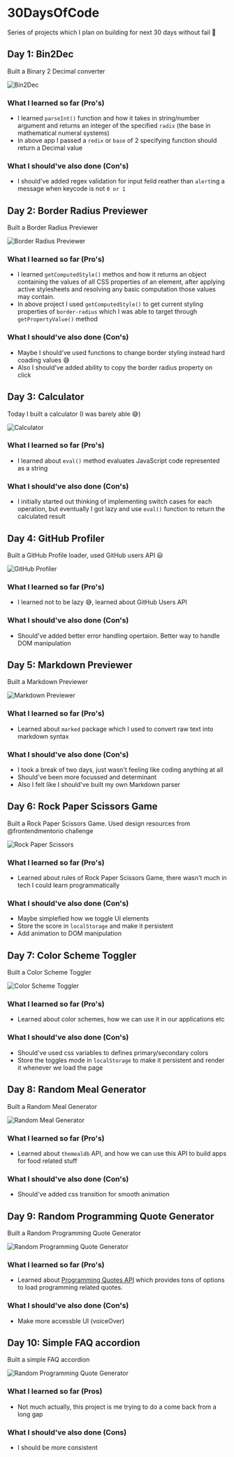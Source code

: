 # 30DaysOfCode

Series of projects which I plan on building for next 30 days without fail 🤨

## Day 1: Bin2Dec

Built a Binary 2 Decimal converter

![Bin2Dec](./day-1/Bin2Dec.gif)

### What I learned so far (Pro's)

- I learned `parseInt()` function and how it takes in string/number argument and returns an integer of the specified `radix` (the base in mathematical numeral systems)
- In above app I passed a `redix` or `base` of 2 specifying function should return a Decimal value

### What I should've also done (Con's)

- I should've added regex validation for input feild reather than `alert`ing a message when keycode is not `0 or 1`


## Day 2: Border Radius Previewer

Built a Border Radius Previewer

![Border Radius Previewer](./day-2/Border-Radius-Previewer.gif)

### What I learned so far (Pro's)

- I learned `getComputedStyle()` methos and how it returns an object containing the values of all CSS properties of an element, after applying active stylesheets and resolving any basic computation those values may contain.
- In above project I used `getComputedStyle()` to get current styling properties of `border-radius` which I was able to target through `getPropertyValue()` method

### What I should've also done (Con's)

- Maybe I should've used functions to change border styling instead hard coading values 😅
- Also I should've added ability to copy the border radius property on click


## Day 3: Calculator

Today I built a calculator (I was barely able 😅)

![Calculator](./day-3/Calculator.gif)

### What I learned so far (Pro's)

- I learned about `eval()` method evaluates JavaScript code represented as a string

### What I should've also done (Con's)

- I initially started out thinking of implementing switch cases for each operation, but eventually I got lazy and use `eval()` function to return the calculated result

## Day 4: GitHub Profiler

Built a GitHub Profile loader, used GitHub users API 😃

![GitHub Profiler](./day-4/GitHub-Profiler.gif)

### What I learned so far (Pro's)

- I learned not to be lazy 😅, learned about GitHub Users API

### What I should've also done (Con's)

- Should've added better error handling opertaion. Better way to handle DOM manipulation

## Day 5: Markdown Previewer

Built a Markdown Previewer

![Markdown Previewer](./day-5/Markdown-Previewer.png)

### What I learned so far (Pro's)

- Learned about `marked` package which I used to convert raw text into markdown syntax

### What I should've also done (Con's)

- I took a break of two days, just wasn't feeling like coding anything at all
- Should've been more focussed and determinant
- Also I felt like I should've built my own Markdown parser


## Day 6: Rock Paper Scissors Game

Built a Rock Paper Scissors Game. Used design resources from @frontendmentorio challenge

![Rock Paper Scissors](./day-6/Rock-Paper-Scissors.gif)

### What I learned so far (Pro's)

- Learned about rules of Rock Paper Scissors Game, there wasn't much in tech I could learn programmatically

### What I should've also done (Con's)

- Maybe simplefied how we toggle UI elements
- Store the score in `localStorage` and make it persistent
- Add animation to DOM manipulation

## Day 7: Color Scheme Toggler

Built a Color Scheme Toggler

![Color Scheme Toggler](./day-7/Color-Scheme-Toggler.gif)

### What I learned so far (Pro's)

- Learned about color schemes, how we can use it in our applications etc

### What I should've also done (Con's)

- Should've used css variables to defines primary/secondary colors
- Store the toggles mode in `localStorage` to make it persistent and render it whenever we load the page

## Day 8: Random Meal Generator

Built a Random Meal Generator

![Random Meal Generator](./day-8/Random-Meal-Generator.png)

### What I learned so far (Pro's)

- Learned about `themealdb` API, and how we can use this API to build apps for food related stuff

### What I should've also done (Con's)

- Should've added css transition for smooth animation


## Day 9: Random Programming Quote Generator

Built a Random Programming Quote Generator

![Random Programming Quote Generator](./day-9/Programming-Quotes.gif)

### What I learned so far (Pro's)

- Learned about [Programming Quotes API](https://programming-quotes-api.herokuapp.com/) which provides tons of options to load programming related quotes.

### What I should've also done (Con's)

- Make more accessble UI (voiceOver)


## Day 10: Simple FAQ accordion

Built a simple FAQ accordion

![Random Programming Quote Generator](./day-10/Accordion.gif)

### What I learned so far (Pros)

- Not much actually, this project is me trying to do a come back from a long gap

### What I should've also done (Cons)

- I should be more consistent

